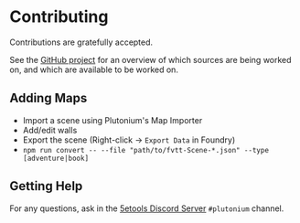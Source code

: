 # Contributing

Contributions are gratefully accepted.

See the [GitHub project](https://github.com/users/TheGiddyLimit/projects/1) for an overview of which sources are being worked on, and which are available to be worked on.

## Adding Maps

- Import a scene using Plutonium's Map Importer
- Add/edit walls
- Export the scene (Right-click -> `Export Data` in Foundry)
- `npm run convert -- --file "path/to/fvtt-Scene-*.json" --type [adventure|book]`

## Getting Help

For any questions, ask in the [5etools Discord Server](https://discord.gg/5etools) `#plutonium` channel.
